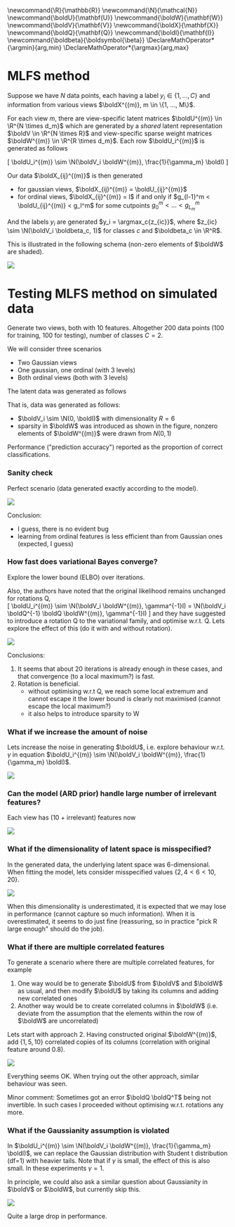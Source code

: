 





\newcommand{\R}{\mathbb{R}}
\newcommand{\N}{\mathcal{N}}
\newcommand{\boldU}{\mathbf{U}}
\newcommand{\boldW}{\mathbf{W}}
\newcommand{\boldV}{\mathbf{V}}
\newcommand{\boldX}{\mathbf{X}}
\newcommand{\boldQ}{\mathbf{Q}}
\newcommand{\boldI}{\mathbf{I}}
\newcommand{\boldbeta}{\boldsymbol{\beta}}
\DeclareMathOperator*{\argmin}{arg\,min}
\DeclareMathOperator*{\argmax}{arg\,max}

# MLFS method

Suppose we have $N$ data points, each having a label $y_i \in \{1, ..., C\}$ and information from various views $\boldX^{(m)}, m \in \{1, ..., M\}$. 

For each view $m$, there are view-specific latent matrices $\boldU^{(m)} \in \R^{N \times d_m}$ which are generated by a *shared* latent representation $\boldV \in \R^{N \times R}$ and view-specific sparse weight matrices $\boldW^{(m)} \in \R^{R \times d_m}$. Each row $\boldU_i^{(m)}$ is generated as follows

\[
\boldU_i^{(m)} \sim \N(\boldV_i \boldW^{(m)}, \frac{1}{\gamma_m} \boldI)
\]

Our data $\boldX_{ij}^{(m)}$ is then generated

- for gaussian views, $\boldX_{ij}^{(m)} = \boldU_{ij}^{(m)}$
- for ordinal views, $\boldX_{ij}^{(m)} = l$ if and only if $g_{l-1}^m < \boldU_{ij}^{(m)} < g_l^m$ for some cutpoints $g_0^m < ... < g_{L_m}^m$

And the labels $y_i$ are generated $y_i = \argmax_c{z_{ic}}$, where $z_{ic} \sim \N(\boldV_i \boldbeta_c, 1)$ for classes $c$ and $\boldbeta_c \in \R^R$. 

This is illustrated in the following schema (non-zero elements of $\boldW$ are shaded). 

![](figures/schema1.png)

# Testing MLFS method on simulated data

Generate two views, both with 10 features. Altogether 200 data points (100 for training, 100 for testing), number of classes $C=2$. 

We will consider three scenarios 

- Two Gaussian views
- One gaussian, one ordinal (with 3 levels)
- Both ordinal views (both with 3 levels)

The latent data was generated as follows


That is, data was generated as follows:

* $\boldV_i \sim \N(0, \boldI)$ with dimensionality $R=6$
* sparsity in $\boldW$ was introduced as shown in the figure, nonzero elements of $\boldW^{(m)}$ were drawn from $N(0, 1)$


Performance ("prediction accuracy") reported as the proportion of correct classifications. 

### Sanity check

Perfect scenario (data generated exactly according to the model). 

![](experiment1_files/figure-html/unnamed-chunk-2-1.png) 

Conclusion:

- I guess, there is no evident bug
- learning from ordinal features is less efficient than from Gaussian ones (expected, I guess)

### How fast does variational Bayes converge?

Explore the lower bound (ELBO) over iterations. 

Also, the authors have noted that the original likelihood remains unchanged for rotations Q,  
\[
\boldU_i^{(m)} \sim \N(\boldV_i \boldW^{(m)}, \gamma^{-1}I) = \N(\boldV_i \boldQ^{-1} \boldQ \boldW^{(m)}, \gamma^{-1}I)
\]
and they have suggested to introduce a rotation Q to the variational family, and optimise w.r.t. Q. Lets explore the effect of this (do it with and without rotation).  

![](experiment1_files/figure-html/unnamed-chunk-3-1.png) 

Conclusions: 

1. It seems that about 20 iterations is already enough in these cases, and that convergence (to a local maximum?) is fast. 
2. Rotation is beneficial. 
    - without optimising w.r.t Q, we reach some local extremum and cannot escape it the lower bound is clearly not maximised (cannot escape the local maximum?)
    - it also helps to introduce sparsity to W

### What if we increase the amount of noise

Lets increase the noise in generating $\boldU$, i.e. explore behaviour w.r.t. $\gamma$ in equation $\boldU_i^{(m)} \sim \N(\boldV_i \boldW^{(m)}, \frac{1}{\gamma_m} \boldI)$. 

![](experiment1_files/figure-html/unnamed-chunk-4-1.png) 








### Can the model (ARD prior) handle large number of irrelevant features?

Each view has (10 + irrelevant) features now

![](experiment1_files/figure-html/unnamed-chunk-7-1.png) 

### What if the dimensionality of latent space is misspecified?

In the generated data, the underlying latent space was 6-dimensional. When fitting the model, lets consider misspecified values $\{2, 4 < 6 < 10, 20\}$. 

![](experiment1_files/figure-html/unnamed-chunk-8-1.png) 

When this dimensionality is underestimated, it is expected that we may lose in performance (cannot capture so much information). When it is overestimated, it seems to do just fine (reassuring, so in practice "pick R large enough" should do the job). 

### What if there are multiple correlated features

To generate a scenario where there are multiple correlated features, for example

1. One way would be to generate $\boldU$ from $\boldV$ and $\boldW$ as usual, and then modify $\boldU$ by taking its columns and adding new correlated ones
2. Another way would be to create correlated columns in $\boldW$ (i.e. deviate from the assumption that the elements within the row of $\boldW$ are uncorrelated)

Lets start with approach 2. Having constructed original $\boldW^{(m)}$, add $\{1, 5, 10\}$ correlated copies of its columns (correlation with original feature around 0.8). 

![](experiment1_files/figure-html/unnamed-chunk-9-1.png) 

Everything seems OK. When trying out the other approach, similar behaviour was seen. 

Minor comment: Sometimes got an error $\boldQ \boldQ^T$ being not invertible. In such cases I proceeded without optimising w.r.t. rotations any more. 

### What if the Gaussianity assumption is violated

In $\boldU_i^{(m)} \sim \N(\boldV_i \boldW^{(m)}, \frac{1}{\gamma_m} \boldI)$, we can replace the Gaussian distribution with Student t distribution (df=1) with heavier tails. Note that if $\gamma$ is small, the effect of this is also small. In these experiments $\gamma=1$.  

In principle, we could also ask a similar question about Gaussianity in $\boldV$ or $\boldW$, but currently skip this. 

![](experiment1_files/figure-html/unnamed-chunk-10-1.png) 

Quite a large drop in performance. 
